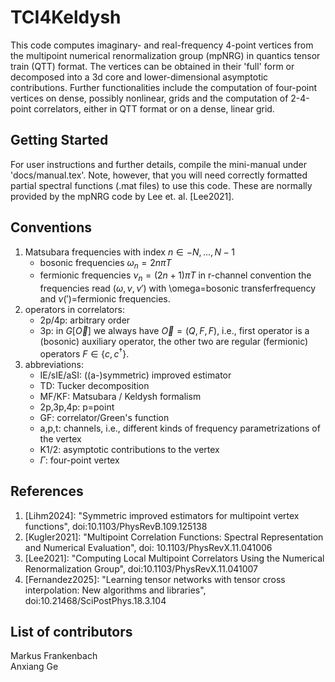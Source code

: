 # TCI4Keldysh
This code computes imaginary- and real-frequency 4-point vertices from the multipoint numerical renormalization group (mpNRG) in quantics tensor train (QTT) format.
The vertices can be obtained in their 'full' form or decomposed into a 3d core and lower-dimensional asymptotic contributions.
Further functionalities include the computation of four-point vertices on dense, possibly nonlinear, grids and the computation of 2-4-point correlators, either
in QTT format or on a dense, linear grid.

## Getting Started
For user instructions and further details, compile the mini-manual under 'docs/manual.tex'.
Note, however, that you will need correctly formatted partial spectral functions (.mat files) to use this code.
These are normally provided by the mpNRG code by Lee et. al. [Lee2021].

## Conventions
1. Matsubara frequencies with index $n\in -N,...,N-1$
   * bosonic frequencies $\omega_n = 2 n \pi T$
   * fermionic frequencies $\nu_n = (2n+1) \pi T$
   in r-channel convention the frequencies read $(\omega, \nu, \nu')$ with \omega=bosonic transferfrequency and $\nu(')=$fermionic frequencies.
2. operators in correlators:
   * 2p/4p: arbitrary order
   * 3p: in $G[\vec{O}]$ we always have $\vec{O} = (Q, F, F)$, i.e., first operator is a (bosonic) auxiliary operator, the other two are regular (fermionic) operators $F\in\{c,c^\dagger\}$.
3. abbreviations:
   * IE/sIE/aSI: ((a-)symmetric) improved estimator
   * TD: Tucker decomposition
   * MF/KF: Matsubara / Keldysh formalism
   * 2p,3p,4p: p=point
   * GF: correlator/Green's function
   * a,p,t: channels, i.e., different kinds of frequency parametrizations of the vertex
   * K1/2: asymptotic contributions to the vertex
   * $\Gamma$: four-point vertex

## References
1. [Lihm2024]: "Symmetric improved estimators for multipoint vertex functions", doi:10.1103/PhysRevB.109.125138
2. [Kugler2021]: "Multipoint Correlation Functions: Spectral Representation and Numerical Evaluation", doi: 10.1103/PhysRevX.11.041006
3. [Lee2021]: "Computing Local Multipoint Correlators Using the Numerical Renormalization Group", doi:10.1103/PhysRevX.11.041007
4. [Fernandez2025]: "Learning tensor networks with tensor cross interpolation: New algorithms and libraries", doi:10.21468/SciPostPhys.18.3.104

## List of contributors
Markus Frankenbach<br>
Anxiang Ge
